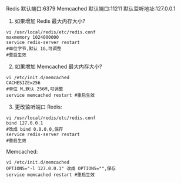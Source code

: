 Redis 默认端口:6379
Memcached 默认端口:11211
默认监听地址:127.0.0.1
1. 如果增加 Redis 最大内存大小?
```
vi /usr/local/redis/etc/redis.conf
maxmemory 1024000000
service redis-server restart
#单位字节,默认 1G,可调整
#重启生效
```
2. 如果增加 Memcached 最大内存大小?
```
vi /etc/init.d/memcached
CACHESIZE=256
#单位 M,默认 256M,可调整
service memcached restart #重启生效
```

3. 更改监听端口
Redis:
```
vi /usr/local/redis/etc/redis.conf
bind 127.0.0.1
#改成 bind 0.0.0.0,保存
service redis-server restart
#重启生效
```
Memcached:
```
vi /etc/init.d/memcached
OPTIONS="-l 127.0.0.1" 改成 OPTIONS="",保存
service memcached restart #重启生效
```
